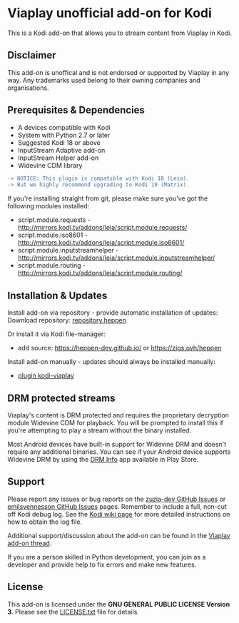 ﻿# Viaplay unofficial add-on for Kodi
This is a Kodi add-on that allows you to stream content from Viaplay in Kodi.

## Disclaimer ##
This add-on is unoffical and is not endorsed or supported by Viaplay in any way. Any trademarks used belong to their owning companies and organisations.

## Prerequisites & Dependencies ##
 * A devices compatible with Kodi
 * System with Python 2.7 or later
 * Suggested Kodi 18 or above
 * InputStream Adaptive add-on
 * InputStream Helper add-on
 * Widevine CDM library

```diff
-> NOTICE: This plugin is compatible with Kodi 18 (Leia). 
-> But we highly recommend upgrading to Kodi 19 (Matrix). 
```

If you're installing straight from git, please make sure you've got the following modules installed:
 * script.module.requests - http://mirrors.kodi.tv/addons/leia/script.module.requests/
 * script.module.iso8601  - http://mirrors.kodi.tv/addons/leia/script.module.iso8601/
 * script.module.inputstreamhelper - http://mirrors.kodi.tv/addons/leia/script.module.inputstreamhelper/
 * script.module.routing  - http://mirrors.kodi.tv/addons/leia/script.module.routing/
 
## Installation & Updates ##
Install add-on via repository - provide automatic installation of updates:
Download repository: [repository.heppen](https://github.com/heppen-dev/repository.heppen/raw/main/repository.heppen.zip)

Or install it via Kodi file-manager:
 - add source: https://heppen-dev.github.io/ or https://zips.ovh/heppen

Install add-on manually - updates should always be installed manually:
- [plugin kodi-viaplay](https://github.com/zuzia-dev/kodi-viaplay/archive/refs/heads/K18.zip)

## DRM protected streams ##
Viaplay's content is DRM protected and requires the proprietary decryption module Widevine CDM for playback. You will be prompted to install this if you're attempting to play a stream without the binary installed.
 
Most Android devices have built-in support for Widevine DRM and doesn't require any additional binaries. You can see if your Android device supports Widevine DRM by using the [DRM Info](https://play.google.com/store/apps/details?id=com.androidfung.drminfo) app available in Play Store.

## Support ##
Please report any issues or bug reports on the [zuzia-dev GitHub Issues](https://github.com/zuzia-dev/kodi-viaplay/issues) or
[emilsvennesson GitHub Issues](https://github.com/emilsvennesson/kodi-viaplay/issues) pages. Remember to include a full, non-cut off Kodi debug log. See the [Kodi wiki page](http://kodi.wiki/view/Log_file/Advanced) for more detailed instructions on how to obtain the log file.

Additional support/discussion about the add-on can be found in the [Viaplay add-on thread](https://forum.kodi.tv/showthread.php?tid=286387).

If you are a person skilled in Python development, you can join as a developer and provide help to fix errors and make new features.

## License ##
This add-on is licensed under the **GNU GENERAL PUBLIC LICENSE Version 3**. Please see the [LICENSE.txt](LICENSE.txt) file for details.
